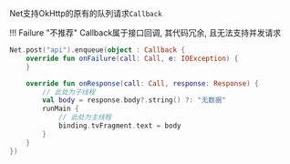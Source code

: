 Net支持OkHttp的原有的队列请求`Callback`

!!! Failure "不推荐"
    Callback属于接口回调, 其代码冗余, 且无法支持并发请求


```kotlin
Net.post("api").enqueue(object : Callback {
    override fun onFailure(call: Call, e: IOException) {
    }

    override fun onResponse(call: Call, response: Response) {
        // 此处为子线程
        val body = response.body?.string() ?: "无数据"
        runMain {
            // 此处为主线程
            binding.tvFragment.text = body
        }
    }
})
```